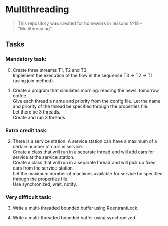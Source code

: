 # Multithreading
>This repository was created for homework in lessons №18 - "Multithreading".
## Tasks

### Mandatory task:  
0.  Create three streams T1, T2 and T3  
	Implement the execution of the flow in the sequence T3 -> T2 -> T1  
	(using join method)  

1.  Create a program that simulates morning: reading the news, tomorrow, coffee.  
	Give each thread a name and priority from the config file. Let the name and priority of the thread be specified through the properties file.  
	Let there be 3 threads.  
	Create and run 3 threads  

### Extra credit task:  
2.	There is a service station. A service station can have a maximum of a certain number of cars in service.  
	Create a class that will run in a separate thread and will add cars for service at the service station.  
	Create a class that will run in a separate thread and will pick up fixed cars from the service station.  
	Let the maximum number of machines available for service be specified through the properties file.  
	Use synchronized, wait, notify.  
	
### Very difficult task:
3.  Write a multi-threaded bounded buffer using ReentrantLock.	  

4.  Write a multi-threaded bounded buffer using synchronized.  
